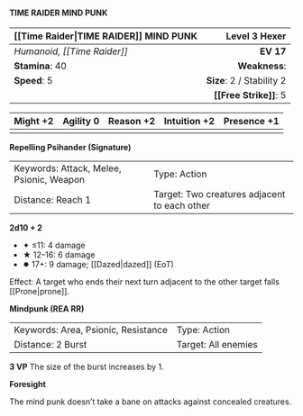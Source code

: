 #### TIME RAIDER MIND PUNK

| [[Time Raider\|TIME RAIDER]] MIND PUNK |         **Level 3 Hexer** |
| :------------------------------------- | ------------------------: |
| *Humanoid, [[Time Raider]]*            |                 **EV 17** |
| **Stamina**: 40                        |             **Weakness**: |
| **Speed**: 5                           | **Size**: 2 / Stability 2 |
|                                        |    **[[Free Strike]]**: 5 |

| **Might** +2 | **Agility** 0 | **Reason** +2 | **Intuition** +2 | **Presence** +1 |
| ------------ | ------------- | ------------- | ---------------- | --------------- |
|              |               |               |                  |                 |

**Repelling Psihander (Signature)**

|                                          |                                              |
| :--------------------------------------- | :------------------------------------------- |
| Keywords: Attack, Melee, Psionic, Weapon | Type: Action                                 |
| Distance: Reach 1                        | Target: Two creatures adjacent to each other |

**2d10 + 2**

- ✦ ≤11: 4 damage
- ★ 12–16: 6 damage
- ✸ 17+: 9 damage; [[Dazed|dazed]] (EoT)

Effect: A target who ends their next turn adjacent to the other target falls [[Prone|prone]].

**Mindpunk (REA RR)**

|                                     |                     |
| :---------------------------------- | :------------------ |
| Keywords: Area, Psionic, Resistance | Type: Action        |
| Distance: 2 Burst                   | Target: All enemies |

****3 VP****
The size of the burst increases by 1.

**Foresight**

The mind punk doesn’t take a bane on attacks against concealed creatures.
